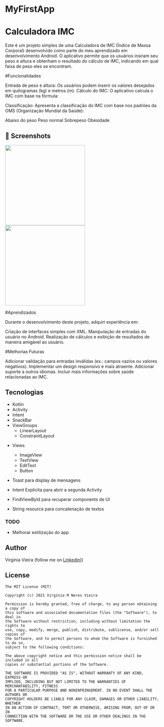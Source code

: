 # MyFirstApp
# Calculadora IMC
Este é um projeto simples de uma Calculadora de IMC (Índice de Massa Corporal) desenvolvido como parte do meu aprendizado em desenvolvimento Android. O aplicativo permite que os usuários insiram seu peso e altura e obtenham o resultado do cálculo de IMC, indicando em qual faixa de peso eles se encontram.

#Funcionalidades

Entrada de peso e altura: Os usuários podem inserir os valores desejados em quilogramas (kg) e metros (m).
Cálculo do IMC: O aplicativo calcula o IMC com base na fórmula:

Classificação: Apresenta a classificação do IMC com base nos padrões da OMS (Organização Mundial da Saúde):

Abaixo do peso
Peso normal
Sobrepeso
Obesidade

## :camera_flash: Screenshots
<!-- You can add more screenshots here if you like -->
<img src = "https://github.com/user-attachments/assets/1eb581f2-97d8-40b8-835a-539ecbae7b5b" 
   width = 260/>
<img src = "https://github.com/user-attachments/assets/204b2d80-d10d-4fd4-8d0e-7d81b5718b9a" 
   width = 260/>

   #Aprendizados

Durante o desenvolvimento deste projeto, adquiri experiência em:

Criação de interfaces simples com XML.
Manipulação de entradas do usuário no Android.
Realização de cálculos e exibição de resultados de maneira amigável ao usuário.

#Melhorias Futuras

Adicionar validação para entradas inválidas (ex.: campos vazios ou valores negativos).
Implementar um design responsivo e mais atraente.
Adicionar suporte a outros idiomas.
Incluir mais informações sobre saúde relacionadas ao IMC.

## Tecnologias
* Kotlin
* Activity
* Intent
* SnackBar
* ViewGroups
  - LinearLayout
  - ConstraintLayout
- Views
   - ImageView
   - TextView
   - EditText
   - Button
     
- Toast para display de mensagens
- Intent Explicita para abrir a segunda Activity
- FindViewById para recuperar components de UI
- String resource para concatenação de textos


### TODO
- Melhorar estilização do app

## Author
Virgínia Vieira (follow me on [Linkedin]([https://www.linkedin.com/in/virg%C3%ADnia-m-neres-vieira/)])

## License
```
The MIT License (MIT)

Copyright (c) 2021 Virgínia M Neres Vieira

Permission is hereby granted, free of charge, to any person obtaining a copy of
this software and associated documentation files (the "Software"), to deal in
the Software without restriction, including without limitation the rights to
use, copy, modify, merge, publish, distribute, sublicense, and/or sell copies of
the Software, and to permit persons to whom the Software is furnished to do so,
subject to the following conditions:

The above copyright notice and this permission notice shall be included in all
copies or substantial portions of the Software.

THE SOFTWARE IS PROVIDED "AS IS", WITHOUT WARRANTY OF ANY KIND, EXPRESS OR
IMPLIED, INCLUDING BUT NOT LIMITED TO THE WARRANTIES OF MERCHANTABILITY, FITNESS
FOR A PARTICULAR PURPOSE AND NONINFRINGEMENT. IN NO EVENT SHALL THE AUTHORS OR
COPYRIGHT HOLDERS BE LIABLE FOR ANY CLAIM, DAMAGES OR OTHER LIABILITY, WHETHER
IN AN ACTION OF CONTRACT, TORT OR OTHERWISE, ARISING FROM, OUT OF OR IN
CONNECTION WITH THE SOFTWARE OR THE USE OR OTHER DEALINGS IN THE SOFTWARE.
```
